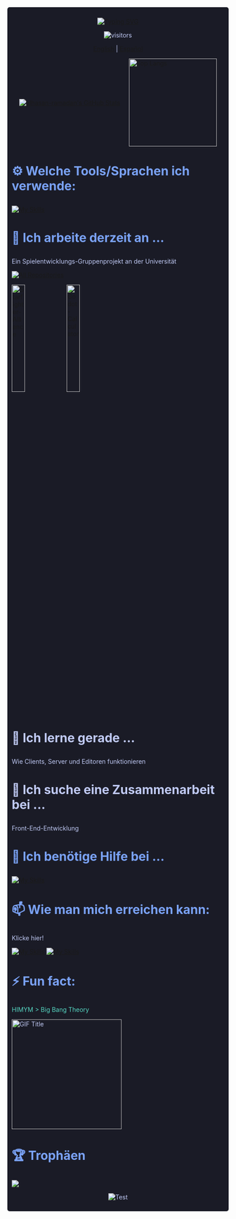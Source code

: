 <div style="background-color:#1a1b26; color:#c0caf5; padding:10px; border-radius:5px;">
<div align=center>

[![Typing SVG](https://readme-typing-svg.demolab.com?font=Tangerine&size=40&pause=300&color=56D6C2&center=true&vCenter=true&multiline=true&width=435&height=125&lines=Hallo!+Ich+bin+Alhasan+Ramadan;+Willkommen+bei+meinem+GitHub%3A)](https://git.io/typing-svg)</div>
<div align=center>

![visitors](https://visitor-badge.laobi.icu/badge?page_id=alhasan-ramadan.906008051)
</div>

<p align="center">
  <a href="../../README.md">English</a> | 
  <a href="README_ES.md">Español</a>
</p>

<div style="display: flex; justify-content: center; align-items: center; gap: 20px;">
    <a href="https://awesome-github-stats.azurewebsites.net/index.html??cardType=level&theme=tokyonight&preferLogin=true&Background=00000000&Ring=56D6C2">    <img  alt="alhasan-ramadan's GitHub Stats" src="https://awesome-github-stats.azurewebsites.net/user-stats/alhasan-ramadan?cardType=level&theme=tokyonight&preferLogin=true&Background=00000000&Ring=56D6C2" />  </a>
  <a href="https://github.com/anuraghazra/github-readme-stats">
    <img src="https://github-readme-stats.vercel.app/api/top-langs/?username=alhasan-ramadan&langs_count=8&layout=compact&theme=tokyonight&bg_color=00000000" alt="Top Langs" style="height: 200px; width: auto;"/>
  </a>
</div>


# <p style="color:#7aa2f7;">⚙️ Welche Tools/Sprachen ich verwende:</p>

[![My Skills](https://skillicons.dev/icons?i=vscode,idea,godot,obsidian,figma,blender,dotnet,docker,cloudflare,windows,linux,githubactions,github,gitlab,git,matlab,cs,html,css,java,latex,md,haskell)](https://skillicons.dev)


# <p style="color:#7aa2f7;">🔭 Ich arbeite derzeit an ...</p>
<p style=„color:#56D6C2;“>
Ein Spielentwicklungs-Gruppenprojekt an der Universität
<p align="left">
  <a href="https://github.com/alhasan-ramadan?tab=repositories&sort=stargazers">
    <img alt="All Repositories" title="All Repositories" src="https://custom-icon-badges.herokuapp.com/badge/-All%20Repos-bb9af7?style=for-the-badge&logoColor=white&logo=repo"/>
  </a>
</p>

<a href="https://github.com/alhasan-ramadan/starfighter-alliance">
  <img width="25%" src="https://denvercoder1-github-readme-stats.vercel.app/api/pin/?username=alhasan-ramadan&repo=starfighter-alliance&hide_border=false&bg_color=1F222E&title_color=bb9af7&icon_color=bb9af7&theme=tokyonight&show_icons=false" alt="Starfighter-Alliance">
</a>
<a href="https://github.com/alhasan-ramadan/godot-calculator">
  <img width="25%" src="https://denvercoder1-github-readme-stats.vercel.app/api/pin/?username=alhasan-ramadan&repo=godot-calculator&theme=tokyonight&bg_color=1F222E&title_color=bb9af7&icon_color=bb9af7&hide_border=false&show_icons=false" alt="Godot-Calculator">
</a>


</p>


# <p style=„color:#7aa2f7;“>🌱 Ich lerne gerade ...</p>
<p style=„color:#56D6C2;“>
Wie Clients, Server und Editoren funktionieren
</p>


# <p style=„color:#7aa2f7;“>👯 Ich suche eine Zusammenarbeit bei ...</p>
<p style=„color:#56D6C2;“>
Front-End-Entwicklung
</p>


# <p style="color:#7aa2f7;">🤔 Ich benötige Hilfe bei ...</p>
[![My Skills](https://skillicons.dev/icons?i=react)](https://skillicons.dev)


# <p style="color:#7aa2f7;">📫 Wie man mich erreichen kann:</p>
Klicke hier!

[![My Skills](https://skillicons.dev/icons?i=linkedin)](https://www.linkedin.com/in/alhasan-ramadan-75a390220/)
[![My Skills](https://skillicons.dev/icons?i=instagram)](https://www.instagram.com/0nlyhasan)


# <p style="color:#7aa2f7;">⚡ Fun fact:</p>
<p style="color:#56D6C2;">
HIMYM > Big Bang Theory
</p>
<img src="https://media.giphy.com/media/lTY3NrsUR2KwOihvpA/giphy.gif" alt="GIF Title" width="250">


# <p style="color:#7aa2f7;">🏆 Trophäen</p>
![](https://github-profile-trophy.vercel.app/?username=alhasan-ramadan&theme=tokyonight&no-frame=false&no-bg=true&bg_color=00000000&margin-w=4)

<div align=center>

![Test](https://github-readme-streak-stats.herokuapp.com/?user=alhasan-ramadan&theme=tokyonight&hide_border=false&bg_color=00000000)
<br/>
</div>
</div>

